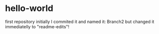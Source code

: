 # hello-world
first repository
initially I commited it and named it: Branch2 but changed it immediatelly to "readme-edits"!
